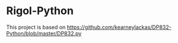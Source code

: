 # Rigol-Python
This project is based on https://github.com/kearneylackas/DP832-Python/blob/master/DP832.py
